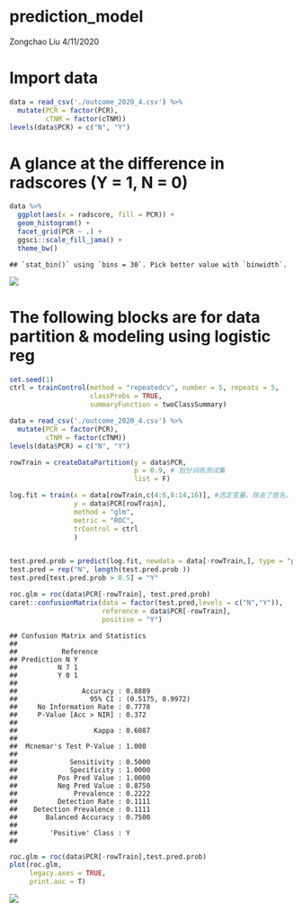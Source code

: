 prediction\_model
================
Zongchao Liu
4/11/2020

# Import data

``` r
data = read_csv('./outcome_2020_4.csv') %>%
  mutate(PCR = factor(PCR),
         cTNM = factor(cTNM))
levels(data$PCR) = c("N", "Y")
```

# A glance at the difference in radscores (Y = 1, N = 0)

``` r
data %>%
  ggplot(aes(x = radscore, fill = PCR)) +
  geom_histogram() +
  facet_grid(PCR ~ .) +
  ggsci::scale_fill_jama() +
  theme_bw()
```

    ## `stat_bin()` using `bins = 30`. Pick better value with `binwidth`.

![](logistic-reg_files/figure-gfm/unnamed-chunk-2-1.png)<!-- -->

# The following blocks are for data partition & modeling using logistic reg

``` r
set.seed(1)
ctrl = trainControl(method = "repeatedcv", number = 5, repeats = 5,
                    classProbs = TRUE,
                    summaryFunction = twoClassSummary)

data = read_csv('./outcome_2020_4.csv') %>%
  mutate(PCR = factor(PCR),
         cTNM = factor(cTNM))
levels(data$PCR) = c("N", "Y")

rowTrain = createDataPartition(y = data$PCR,
                               p = 0.9, # 划分训练测试集
                               list = F)

log.fit = train(x = data[rowTrain,c(4:6,8:14,16)], #选定变量，除去了姓名，性别，cTNM
                y = data$PCR[rowTrain],
                method = "glm",
                metric = "ROC",
                trControl = ctrl
                )


test.pred.prob = predict(log.fit, newdata = data[-rowTrain,], type = "prob")[,2]
test.pred = rep("N", length(test.pred.prob ))
test.pred[test.pred.prob > 0.5] = "Y"

roc.glm = roc(data$PCR[-rowTrain], test.pred.prob)
caret::confusionMatrix(data = factor(test.pred,levels = c("N","Y")),
                       reference = data$PCR[-rowTrain],
                       positive = "Y")
```

    ## Confusion Matrix and Statistics
    ## 
    ##           Reference
    ## Prediction N Y
    ##          N 7 1
    ##          Y 0 1
    ##                                           
    ##                Accuracy : 0.8889          
    ##                  95% CI : (0.5175, 0.9972)
    ##     No Information Rate : 0.7778          
    ##     P-Value [Acc > NIR] : 0.372           
    ##                                           
    ##                   Kappa : 0.6087          
    ##                                           
    ##  Mcnemar's Test P-Value : 1.000           
    ##                                           
    ##             Sensitivity : 0.5000          
    ##             Specificity : 1.0000          
    ##          Pos Pred Value : 1.0000          
    ##          Neg Pred Value : 0.8750          
    ##              Prevalence : 0.2222          
    ##          Detection Rate : 0.1111          
    ##    Detection Prevalence : 0.1111          
    ##       Balanced Accuracy : 0.7500          
    ##                                           
    ##        'Positive' Class : Y               
    ## 

``` r
roc.glm = roc(data$PCR[-rowTrain],test.pred.prob)
plot(roc.glm,
     legacy.axes = TRUE,
     print.auc = T)
```

![](logistic-reg_files/figure-gfm/unnamed-chunk-3-1.png)<!-- -->
